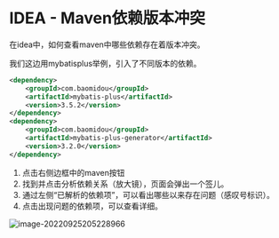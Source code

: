 # IDEA - Maven依赖版本冲突

在idea中，如何查看maven中哪些依赖存在着版本冲突。

我们这边用mybatisplus举例，引入了不同版本的依赖。

```xml
<dependency>
    <groupId>com.baomidou</groupId>
    <artifactId>mybatis-plus</artifactId>
    <version>3.5.2</version>
</dependency>
<dependency>
    <groupId>com.baomidou</groupId>
    <artifactId>mybatis-plus-generator</artifactId>
    <version>3.2.0</version>
</dependency>
```

1. 点击右侧边框中的maven按钮
2. 找到并点击分析依赖关系（放大镜），页面会弹出一个签儿。
3. 通过左侧“已解析的依赖项”，可以看出哪些以来存在问题（感叹号标识）。
4. 点击出现问题的依赖项，可以查看详细。

![image-20220925205228966](https://file.pandacode.cn/blog/202209252052072.png)